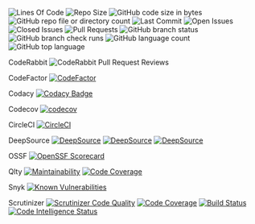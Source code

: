![Lines Of Code](https://tokei.rs/b1/github/LCSOGthb/Games)
![Repo Size](https://img.shields.io/github/repo-size/LCSOGthb/Games)
![GitHub code size in bytes](https://img.shields.io/github/languages/code-size/LCSOGthb/Games)
![GitHub repo file or directory count](https://img.shields.io/github/directory-file-count/LCSOGthb/Games)
![Last Commit](https://img.shields.io/github/last-commit/LCSOGthb/Games)
![Open Issues](https://img.shields.io/github/issues/LCSOGthb/Games)
![Closed Issues](https://img.shields.io/github/issues-closed/LCSOGthb/Games)
![Pull Requests](https://img.shields.io/github/issues-pr/LCSOGthb/Games)
![GitHub branch status](https://img.shields.io/github/checks-status/LCSOGthb/Games/main)
![GitHub branch check runs](https://img.shields.io/github/check-runs/LCSOGthb/Games/main)
![GitHub language count](https://img.shields.io/github/languages/count/LCSOGthb/Games)
![GitHub top language](https://img.shields.io/github/languages/top/LCSOGthb/Games)

CodeRabbit
![CodeRabbit Pull Request Reviews](https://img.shields.io/coderabbit/prs/github/LCSOGthb/Games?utm_source=oss&utm_medium=github&utm_campaign=LCSOGthb%2FGames&labelColor=171717&color=FF570A&link=https%3A%2F%2Fcoderabbit.ai&label=CodeRabbit+Reviews)

CodeFactor
[![CodeFactor](https://www.codefactor.io/repository/github/lcsogthb/games/badge)](https://www.codefactor.io/repository/github/lcsogthb/games)

Codacy
[![Codacy Badge](https://app.codacy.com/project/badge/Grade/7453b54fbc364247a59fe455001de0cf)](https://app.codacy.com/gh/LCSOGthb/Games/dashboard?utm_source=gh&utm_medium=referral&utm_content=&utm_campaign=Badge_grade)

Codecov
[![codecov](https://codecov.io/github/LCSOGthb/Games/graph/badge.svg?token=YH1MJBD9W4)](https://codecov.io/github/LCSOGthb/Games)

CircleCI
[![CircleCI](https://dl.circleci.com/status-badge/img/gh/LCSOGthb/Games/tree/main.svg?style=svg)](https://dl.circleci.com/status-badge/redirect/gh/LCSOGthb/Games/tree/main)

DeepSource
[![DeepSource](https://app.deepsource.com/gh/LCSOGthb/Games.svg/?label=code+coverage&show_trend=true&token=hwz7sl1scY_nigBpYJUL0l8N)](https://app.deepsource.com/gh/LCSOGthb/Games/)
[![DeepSource](https://app.deepsource.com/gh/LCSOGthb/Games.svg/?label=active+issues&show_trend=true&token=hwz7sl1scY_nigBpYJUL0l8N)](https://app.deepsource.com/gh/LCSOGthb/Games/)
[![DeepSource](https://app.deepsource.com/gh/LCSOGthb/Games.svg/?label=resolved+issues&show_trend=true&token=hwz7sl1scY_nigBpYJUL0l8N)](https://app.deepsource.com/gh/LCSOGthb/Games/)

OSSF
[![OpenSSF Scorecard](https://api.scorecard.dev/projects/github.com/LCSOGthb/Games/badge)](https://scorecard.dev/viewer/?uri=github.com/LCSOGthb/Games)

Qlty
[![Maintainability](https://qlty.sh/badges/7f71c7d1-f72e-406c-9fac-b8a3d2852be6/maintainability.svg)](https://qlty.sh/gh/LCSOGthb/projects/Games)
[![Code Coverage](https://qlty.sh/badges/7f71c7d1-f72e-406c-9fac-b8a3d2852be6/test_coverage.svg)](https://qlty.sh/gh/LCSOGthb/projects/Games)

Snyk
[![Known Vulnerabilities](https://snyk.io/test/github/LCSOGthb/Games/badge.svg)](https://snyk.io/test/github/LCSOGthb/Games)

Scrutinizer
[![Scrutinizer Code Quality](https://scrutinizer-ci.com/g/LCSOGthb/Games/badges/quality-score.png?b=main)](https://scrutinizer-ci.com/g/LCSOGthb/Games/?branch=main)
[![Code Coverage](https://scrutinizer-ci.com/g/LCSOGthb/Games/badges/coverage.png?b=main)](https://scrutinizer-ci.com/g/LCSOGthb/Games/?branch=main)
[![Build Status](https://scrutinizer-ci.com/g/LCSOGthb/Games/badges/build.png?b=main)](https://scrutinizer-ci.com/g/LCSOGthb/Games/build-status/main)
[![Code Intelligence Status](https://scrutinizer-ci.com/g/LCSOGthb/Games/badges/code-intelligence.svg?b=main)](https://scrutinizer-ci.com/code-intelligence)
